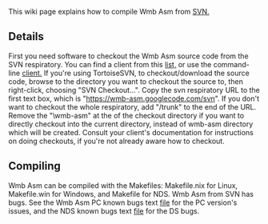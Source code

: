 This wiki page explains how to compile Wmb Asm from [SVN.](http://en.wikipedia.org/wiki/Subversion_(software))

## Details ##

First you need software to checkout the Wmb Asm source code from the SVN respiratory. You can find a client from this [list,](http://subversion.tigris.org/links.html#clients) or use the command-line [client.](http://subversion.tigris.org/) If you're using TortoiseSVN, to checkout/download the source code, browse to the directory you want to checkout the source to, then right-click, choosing "SVN Checkout...". Copy the svn respiratory URL to the first text box, which is "https://wmb-asm.googlecode.com/svn". If you don't want to checkout the whole respiratory, add "/trunk" to the end of the URL. Remove the "\wmb-asm" at the of the checkout directory if you want to directly checkout into the current directory, instead of wmb-asm directory which will be created. Consult your client's documentation for instructions on doing checkouts, if you're not already aware how to checkout.

## Compiling ##

Wmb Asm can be compiled with the Makefiles: Makefile.nix for Linux, Makefile.win for Windows, and Makefile for NDS. Wmb Asm from SVN has bugs. See the Wmb Asm PC known bugs text [file](http://wmb-asm.googlecode.com/svn/trunk/wmb_asm/known_bugs.txt) for the PC version's issues, and the NDS known bugs text [file](http://wmb-asm.googlecode.com/svn/trunk/wmb_asm/NDS_known_bugs.txt) for the DS bugs.